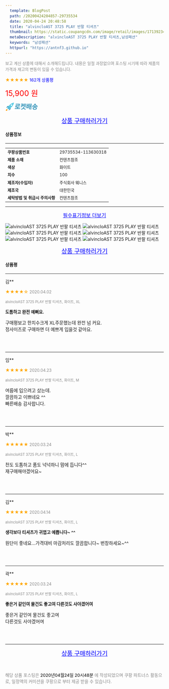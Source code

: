 ```yaml
---
  template: BlogPost
  path: /20200424204857-29735534
  date: 2020-04-24 20:48:58
  title: "alvincloAST 3725 PLAY 반팔 티셔츠"
  thumbnail: https://static.coupangcdn.com/image/retail/images/17139234657060-8eb51070-8a66-45a0-b02e-95048eb24c41.jpg
  metaDescription: "alvincloAST 3725 PLAY 반팔 티셔츠,남성패션"
  keywords: "남성패션"
  httpurl: "https://antnf3.github.io"
---
```

  
<span style="color: #888;font-size:0.8rem">보고 계신 상품에 대해서 소개해드립니다.
내용은 일절 과장없으며 포스팅 시기에 따라 제품의 가격과 재고의 변동이 있을 수 있습니다.</span>
  
<span style="color: orange;">★★★★★</span> <span style="color: blue;font-size: 0.85rem;">162개 상품평</span>

<span style="font-size: 0.9rem"></span> 

<span style="color: red;font-size: 1.5rem;">15,900 원</span>

![로켓배송](/assets/rocket_logo.png)

<p align="center"><a href="http://me2.do/FUwj1oqB" style="font-size: 1.2rem; color: blue;">상품 구매하러가기</a></p>

#### 상품정보

---

|                  |                       |
| ---------------- | --------------------- |
| **<span style="font-size:0.8rem;">쿠팡상품번호</span>** | <span style="font-size:0.8rem;">29735534-113630318</span> |
| **<span style="font-size:0.8rem;">제품 소재</span>**    | <span style="font-size:0.8rem;">컨텐츠참조</span>        |
| **<span style="font-size:0.8rem;">색상</span>**    | <span style="font-size:0.8rem;">화이트</span>        |
| **<span style="font-size:0.8rem;">치수</span>**    | <span style="font-size:0.8rem;">100</span>        |
| **<span style="font-size:0.8rem;">제조자(수입자)</span>**    | <span style="font-size:0.8rem;">주식회사 웨니스</span>        |
| **<span style="font-size:0.8rem;">제조국</span>**    | <span style="font-size:0.8rem;">대한민국</span>        |
| **<span style="font-size:0.8rem;">세탁방법 및 취급시 주의사항</span>**    | <span style="font-size:0.8rem;">컨텐츠참조</span>        |




---

<p align="center"><a href="http://me2.do/FUwj1oqB" style="font-size: 1rem; color: blue;">필수표기정보 더보기</a></p>

![alvincloAST 3725 PLAY 반팔 티셔츠](http://thumbnail10.coupangcdn.com/thumbnails/remote/q89/image/product/content/vendorItem/2019/09/19/113630318/f8dcdf5f-2b3a-4e5c-ad32-d82c5ffb9f50.jpg)
![alvincloAST 3725 PLAY 반팔 티셔츠](http://thumbnail8.coupangcdn.com/thumbnails/remote/q89/image/product/content/vendorItem/2019/07/15/113630318/5147e951-357e-4c6e-9ef5-049e84bef840.jpg)
![alvincloAST 3725 PLAY 반팔 티셔츠](http://thumbnail9.coupangcdn.com/thumbnails/remote/q89/image/product/content/vendorItem/2019/07/17/113630318/ceb167f5-d079-4934-8108-b980b1c6e8bf.jpg)
![alvincloAST 3725 PLAY 반팔 티셔츠](http://thumbnail7.coupangcdn.com/thumbnails/remote/q89/image/product/content/vendorItem/2019/07/15/113630318/073d3c21-9d54-4fde-9684-5ae015716104.jpg)
![alvincloAST 3725 PLAY 반팔 티셔츠](http://thumbnail7.coupangcdn.com/thumbnails/remote/q89/image/product/content/vendorItem/2019/07/15/113630318/caea9c57-453b-4000-bfd8-f53bbbdb7582.jpg)
![alvincloAST 3725 PLAY 반팔 티셔츠](http://thumbnail9.coupangcdn.com/thumbnails/remote/q89/image/product/content/vendorItem/2019/07/17/113630318/f7d00a9d-e8e7-4fe5-b75a-282adccbf73d.jpg)

<p align="center"><a href="http://me2.do/FUwj1oqB" style="font-size: 1.2rem; color: blue;">상품 구매하러가기</a></p>

#### 상품평
  
---
  
김**
    
<span style="color: orange;">★★★★☆</span> <span style="font-size:0.8rem;color: #888;">2020.04.02</span>
    
<span style="color: #888;font-size:0.7rem">alvincloAST 3725 PLAY 반팔 티셔츠, 화이트, XL</span>
    
<span style="font-size:0.85rem">**도톰하고 완전 예뻐요.**</span>
    
<span style="font-size: 0.9rem;">구매평보고 한치수크게 XL주문했는데  완전 넘 커요. <br/>정사이즈로 구매하면 더 예쁘게  입을것 같아요.</span>
    
<br>
<br>

---
  
임**
    
<span style="color: orange;">★★★★★</span> <span style="font-size:0.8rem;color: #888;">2020.04.23</span>
    
<span style="color: #888;font-size:0.7rem">alvincloAST 3725 PLAY 반팔 티셔츠, 화이트, M</span>
    

    
<span style="font-size: 0.9rem;">여름에 입으려고 샀는데.<br/>깔끔하고 이쁘네요 ^^<br/>빠른배송 감사합니다.</span>
    
<br>
<br>

---
  
박**
    
<span style="color: orange;">★★★★★</span> <span style="font-size:0.8rem;color: #888;">2020.03.24</span>
    
<span style="color: #888;font-size:0.7rem">alvincloAST 3725 PLAY 반팔 티셔츠, 화이트, L</span>
    

    
<span style="font-size: 0.9rem;">천도 도톰하고 품도 넉넉하니 맘에 듭니다^^<br/>재구매해야겠어요~</span>
    
<br>
<br>

---
  
김**
    
<span style="color: orange;">★★★★★</span> <span style="font-size:0.8rem;color: #888;">2020.04.14</span>
    
<span style="color: #888;font-size:0.7rem">alvincloAST 3725 PLAY 반팔 티셔츠, 화이트, L</span>
    
<span style="font-size:0.85rem">**생각보다 티셔츠가 귀엽고 예쁩니다~ ^^**</span>
    
<span style="font-size: 0.9rem;">원단이 좋네요...가격대비 마감처리도 깔끔합니다~ 번창하세요~^^</span>
    
<br>
<br>

---
  
곽**
    
<span style="color: orange;">★★★★★</span> <span style="font-size:0.8rem;color: #888;">2020.03.24</span>
    
<span style="color: #888;font-size:0.7rem">alvincloAST 3725 PLAY 반팔 티셔츠, 화이트, L</span>
    
<span style="font-size:0.85rem">**좋은거 같인여 물건도 좋고여
다른것도 사야겠어여**</span>
    
<span style="font-size: 0.9rem;">좋은거 같인여 물건도 좋고여<br/>다른것도 사야겠어여</span>
    
<br>
<br>


  
---
  
<p align="center"><a href="http://me2.do/FUwj1oqB" style="font-size: 1.2rem; color: blue;">상품 구매하러가기</a></p>
  
<br>
  
<span style="font-size: 0.85rem; color: #888;">해당 상품 포스팅은 <span style="color: #000;"> 2020년04월24일 20시48분 </span> 에 작성되었으며 쿠팡 파트너스 활동으로, 일정액의 커미션을 쿠팡으로 부터 제공 받을 수 있습니다.</span>